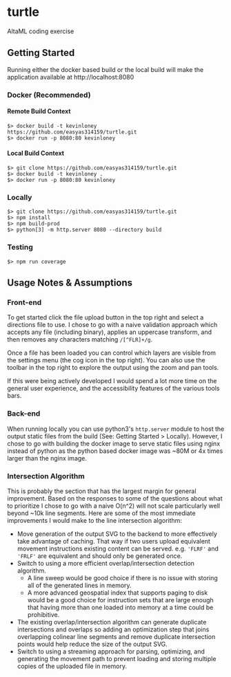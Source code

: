 # turtle
AltaML coding exercise

## Getting Started

Running either the docker based build or the local build will make the application available at http://localhost:8080

### Docker (Recommended)

#### Remote Build Context
```shell
$> docker build -t kevinloney https://github.com/easyas314159/turtle.git
$> docker run -p 8080:80 kevinloney
```

#### Local Build Context
```shell
$> git clone https://github.com/easyas314159/turtle.git
$> docker build -t kevinloney .
$> docker run -p 8080:80 kevinloney
```

### Locally
```shell
$> git clone https://github.com/easyas314159/turtle.git
$> npm install
$> npm build-prod
$> python[3] -m http.server 8080 --directory build
```

### Testing
```shell
$> npm run coverage
```

## Usage Notes & Assumptions

### Front-end

To get started click the file upload button in the top right and select a directions file to use. I chose to go with a naive validation approach which accepts any file (including binary), applies an uppercase transform, and then removes any characters matching `/[^FLR]+/g`.

Once a file has been loaded you can control which layers are visible from the settings menu (the cog icon in the top right). You can also use the toolbar in the top right to explore the output using the zoom and pan tools.

If this were being actively developed I would spend a lot more time on the general user experience, and the accessibility features of the various tools bars.

### Back-end

When running locally you can use python3's `http.server` module to host the output static files from the build (See: Getting Started > Locally). However, I chose to go with building the docker image to serve static files using nginx instead of python as the python based docker image was ~80M or 4x times larger than the nginx image.

### Intersection Algorithm

This is probably the section that has the largest margin for general improvement. Based on the responses to some of the questions about what to prioritize I chose to go with a naive O(n^2) will not scale particularly well beyond ~10k line segments. Here are some of the most immediate improvements I would make to the line intersection algorithm:

* Move generation of the output SVG to the backend to more effectively take advantage of caching. That way if two users upload equivalent movement instructions existing content can be served. e.g. `'FLRF'` and `'FRLF'` are equivalent and should only be generated once.
* Switch to using a more efficient overlap/intersection detection algorithm.
  * A line sweep would be good choice if there is no issue with storing all of the generated lines in memory.
  * A more advanced geospatial index that supports paging to disk would be a good choice for instruction sets that are large enough that having more than one loaded into memory at a time could be prohibitive.
* The existing overlap/intersection algorithm can generate duplicate intersections and overlaps so adding an optimization step that joins overlapping colinear line segments and remove duplicate intersection points would help reduce the size of the output SVG.
* Switch to using a streaming approach for parsing, optimizing, and generating the movement path to prevent loading and storing multiple copies of the uploaded file in memory.
